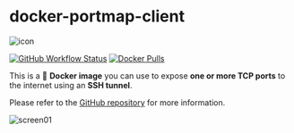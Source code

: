 # docker-portmap-client

![icon](https://raw.githubusercontent.com/dmotte/docker-portmap-client/main/icon-149.png)

[![GitHub Workflow Status](https://img.shields.io/github/workflow/status/dmotte/docker-portmap-client/release?logo=github&style=flat-square)](https://github.com/dmotte/docker-portmap-client/actions)
[![Docker Pulls](https://img.shields.io/docker/pulls/dmotte/portmap-client?logo=docker&style=flat-square)](https://hub.docker.com/r/dmotte/portmap-client)

This is a &#128051; **Docker image** you can use to expose **one or more TCP ports** to the internet using an **SSH tunnel**.

Please refer to the [GitHub repository](https://github.com/dmotte/docker-portmap-client) for more information.

![screen01](https://raw.githubusercontent.com/dmotte/docker-portmap-client/main/screen01.png)
